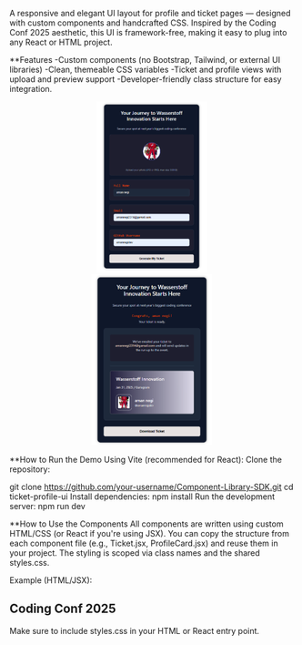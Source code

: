 A responsive and elegant UI layout for profile and ticket pages — designed with custom components and handcrafted CSS. Inspired by the Coding Conf 2025 aesthetic, this UI is framework-free, making it easy to plug into any React or HTML project.

 **Features
-Custom components (no Bootstrap, Tailwind, or external UI libraries)
-Clean, themeable CSS variables
-Ticket and profile views with upload and preview support
-Developer-friendly class structure for easy integration.


<p align="left">
  <img src="https://raw.githubusercontent.com/amannegidev/Component-Library-SDK/refs/heads/main/Screenshot%202025-05-13%20101513.png" width="500px" height="300" style="object-fit: contain; margin-right: 10px;" />
  <img src="https://raw.githubusercontent.com/amannegidev/Component-Library-SDK/refs/heads/main/Screenshot%202025-05-13%20101732.png" width="500px" height="300" style="object-fit: contain;" />
</p>





**How to Run the Demo
Using Vite (recommended for React):
Clone the repository:

git clone https://github.com/your-username/Component-Library-SDK.git
cd ticket-profile-ui
Install dependencies:
npm install
Run the development server:
npm run dev

**How to Use the Components
All components are written using custom HTML/CSS (or React if you're using JSX).
You can copy the structure from each component file (e.g., Ticket.jsx, ProfileCard.jsx) and reuse them in your project.
The styling is scoped via class names and the shared styles.css.

Example (HTML/JSX):

<div class="ticket">
  <h2 class="ticket-title">Coding Conf 2025</h2>
</div>

Make sure to include styles.css in your HTML or React entry point.
<link rel="stylesheet" href="./styles.css" />

